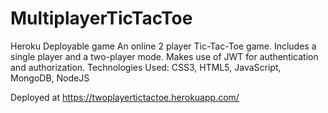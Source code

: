 # MultiplayerTicTacToe
Heroku Deployable game
An online 2 player Tic-Tac-Toe game.
Includes a single player and a two-player mode.
Makes use of JWT for authentication and authorization.
Technologies Used: CSS3, HTML5, JavaScript, MongoDB, NodeJS

Deployed at https://twoplayertictactoe.herokuapp.com/

